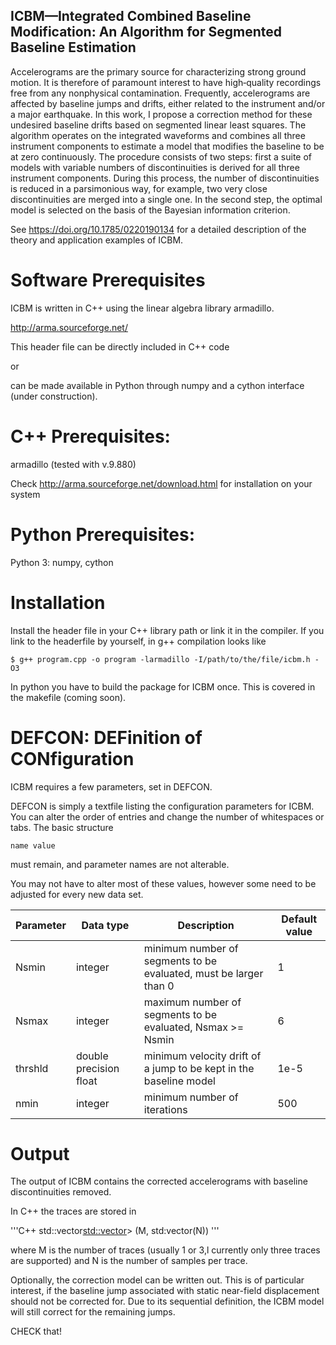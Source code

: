 ## ICBM—Integrated Combined Baseline Modification: An Algorithm for Segmented Baseline Estimation

Accelerograms are the primary source for characterizing strong ground motion. It is therefore of paramount interest to have high‐quality recordings free from any nonphysical contamination. Frequently, accelerograms are affected by baseline jumps and drifts, either related to the instrument and/or a major earthquake. In this work, I propose a correction method for these undesired baseline drifts based on segmented linear least squares. The algorithm operates on the integrated waveforms and combines all three instrument components to estimate a model that modifies the baseline to be at zero continuously. The procedure consists of two steps: first a suite of models with variable numbers of discontinuities is derived for all three instrument components. During this process, the number of discontinuities is reduced in a parsimonious way, for example, two very close discontinuities are merged into a single one. In the second step, the optimal model is selected on the basis of the Bayesian information criterion. 

See https://doi.org/10.1785/0220190134 for a detailed description of the theory and application examples of ICBM.

# Software Prerequisites

ICBM is written in C++ using the linear algebra library armadillo.

http://arma.sourceforge.net/

This header file can be directly included in C++ code 

or 

can be made available in Python through numpy and a cython interface (under construction).   


# C++ Prerequisites:
	
armadillo (tested with v.9.880)
	
Check http://arma.sourceforge.net/download.html for installation on your system
	
# Python Prerequisites:
	
Python 3: numpy, cython
		
# Installation

Install the header file in your C++ library path or link it in the compiler. If you link to the headerfile by yourself, in g++ compilation looks like

    $ g++ program.cpp -o program -larmadillo -I/path/to/the/file/icbm.h -O3 
   
In python you have to build the package for ICBM once.
This is covered in the makefile (coming soon).

# DEFCON: DEFinition of CONfiguration

ICBM requires a few parameters, set in DEFCON.

DEFCON is simply a textfile listing the configuration parameters for ICBM.
You can alter the order of entries and change the number of whitespaces or tabs. The basic structure

    name value
	
must remain, and parameter names are not alterable.

You may not have to alter most of these values, however some need to be adjusted for every new data set.

Parameter | Data type | Description | Default value
--|--|--|--
Nsmin | integer | minimum number of segments to be evaluated, must be larger than 0 | 1
Nsmax | integer | maximum number of segments to be evaluated, Nsmax >= Nsmin | 6
thrshld | double precision float | minimum velocity drift of a jump to be kept in the baseline model | 1e-5
nmin | integer | minimum number of iterations | 500

# Output

The output of ICBM contains the corrected accelerograms with baseline discontinuities removed.

In C++ the traces are stored in

'''C++
std::vector<std::vector>> (M, std:vector<double>(N))
'''

where M is the number of traces (usually 1 or 3,l currently only three traces are supported) and N is the number of samples per trace.

Optionally, the correction model can be written out. This is of particular interest, if the baseline jump associated with static near-field displacement should not be corrected for. Due to its sequential definition, the ICBM model will still correct for the remaining jumps.

CHECK that!
